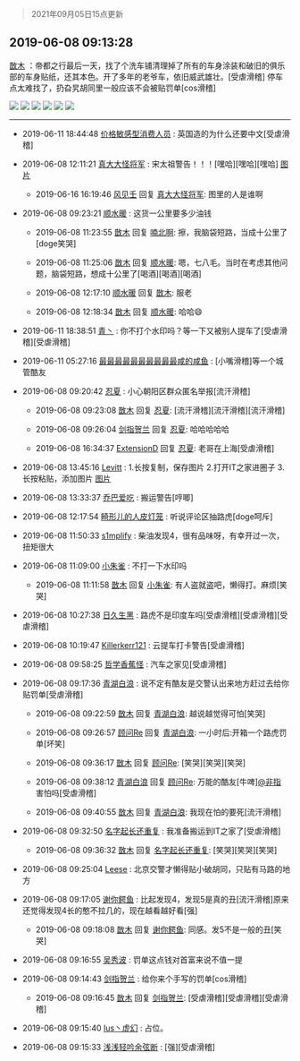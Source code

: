 > 2021年09月05日15点更新
<link rel="stylesheet" href="https://cdn.jsdelivr.net/gh/taotie6/sampleJSON@main/css/photo_show.css">


 ## 2019-06-08 09:13:28 

 [㪚木](https://www.coolapk.com/feed/12123222?shareKey=NjFlMWMxN2U2NzFhNjEzMTc0YWI~) ：帝都之行最后一天，找了个洗车铺清理掉了所有的车身涂装和破旧的俱乐部的车身贴纸，还其本色。开了多年的老爷车，依旧威武雄壮。[受虐滑稽]
停车点太难找了，扔旮旯胡同里一般应该不会被贴罚单[cos滑稽] 

<div class="album">
<img class="img-item" src="http://image.coolapk.com/feed/2019/0608/09/1081091_46f3a0f7_6402_7365@1080x1920.jpeg" />
<img class="img-item" src="http://image.coolapk.com/feed/2019/0608/09/1081091_45eb3591_6402_7367@2494x3325.jpeg" />
<img class="img-item" src="http://image.coolapk.com/feed/2019/0608/09/1081091_456d2b8c_6402_7369@2494x3325.jpeg" />
<img class="img-item" src="http://image.coolapk.com/feed/2019/0608/09/1081091_1530f781_6402_7371@2494x3325.jpeg" />
<img class="img-item" src="http://image.coolapk.com/feed/2019/0608/09/1081091_3544ab74_6402_7373@3324x2495.jpeg" />
<img class="img-item" src="http://image.coolapk.com/feed/2019/0608/09/1081091_d1d9a95f_6402_7375@2494x3325.jpeg" />
</div>

 ------- 

- 2019-06-11 18:44:48 [价格敏感型消费人员](uid=1145964) : 英国造的为什么还要中文[受虐滑稽] 

- 2019-06-08 12:11:21 [真大大怪将军](uid=1179270) : 宋太祖警告！！！[嘿哈][嘿哈][嘿哈] [图片](http://image.coolapk.com/feed/2019/0429/18/701752_17cedfc5_5096_5824@1000x1746.jpg)

    - 2019-06-16 16:19:46 [风见壬](uid=1512297) 回复 [真大大怪将军](uid=1179270): 图里的人是谁啊 

- 2019-06-08 09:23:21 [顺水暖](uid=2030768) : 这货一公里要多少油钱 

    - 2019-06-08 11:23:55 [㪚木](uid=1081091) 回复 [喃北啊](uid=1269396): 擦，我脑袋短路，当成十公里了[doge笑哭] 

    - 2019-06-08 11:25:06 [㪚木](uid=1081091) 回复 [顺水暖](uid=2030768): 嗯，七八毛。当时在考虑其他问题，脑袋短路，想成十公里了[喝酒][喝酒][喝酒] 

    - 2019-06-08 12:17:10 [顺水暖](uid=2030768) 回复 [㪚木](uid=1081091): 服老 

    - 2019-06-08 12:18:34 [㪚木](uid=1081091) 回复 [顺水暖](uid=2030768): 哈哈😄 

- 2019-06-11 18:38:51 [青丶](uid=1103150) : 你不打个水印吗？等一下又被别人提车了[受虐滑稽][受虐滑稽] 

- 2019-06-11 05:27:16 [最最最最最最最最最最咸的咸鱼](uid=1188069) : [小嘴滑稽]等一个城管酷友 

- 2019-06-08 09:20:42 [忍夏](uid=1630007) : 小心朝阳区群众匿名举报[流汗滑稽] 

    - 2019-06-08 09:23:08 [㪚木](uid=1081091) 回复 [忍夏](uid=1630007): [流汗滑稽][流汗滑稽][流汗滑稽] 

    - 2019-06-08 09:26:04 [剑指贺兰](uid=1109203) 回复 [忍夏](uid=1630007): 哈哈哈哈哈 

    - 2019-06-08 16:34:37 [ExtensionD](uid=1353715) 回复 [忍夏](uid=1630007): 老哥在上海[受虐滑稽] 

- 2019-06-08 13:45:16 [Levitt](uid=831557) : 1.长按复制，保存图片
2.打开IT之家进圈子
3.长按粘贴，添加图片 [图片](http://image.coolapk.com/feed/2019/0128/21/1436334_1548681633_5225@440x299.gif)

- 2019-06-08 13:33:37 [乔巴爱吃](uid=927862) : 搬运警告[哼唧] 

- 2019-06-08 12:17:54 [畸形儿的人皮灯笼](uid=1505408) : 听说评论区抽路虎[doge呵斥] 

- 2019-06-08 11:50:33 [s1mplify](uid=1732022) : 柴油发现4，很有品味呀，有幸开过一次，扭矩很大 

- 2019-06-08 11:09:00 [小朱雀](uid=2221687) : 不打一下水印吗 

    - 2019-06-08 11:11:58 [㪚木](uid=1081091) 回复 [小朱雀](uid=2221687): 有人盗就盗吧，懒得打。麻烦[笑哭] 

- 2019-06-08 10:27:38 [日久生黑](uid=1062678) : 路虎不是印度车吗[受虐滑稽][受虐滑稽][受虐滑稽] 

- 2019-06-08 10:19:47 [Killerkerr121](uid=1250349) : 云提车打卡警告[受虐滑稽] 

- 2019-06-08 09:58:25 [哲学香蕉怪](uid=2431164) : 汽车之家见[受虐滑稽] 

- 2019-06-08 09:17:36 [青湖白浪](uid=1494466) : 说不定有酷友是交警认出来地方赶过去给你贴罚单[受虐滑稽] 

    - 2019-06-08 09:22:59 [㪚木](uid=1081091) 回复 [青湖白浪](uid=1494466): 越说越觉得可怕[笑哭] 

    - 2019-06-08 09:26:57 [顾问Re](uid=886479) 回复 [青湖白浪](uid=1494466): 一小时后:开箱一个路虎罚单[坏笑] 

    - 2019-06-08 09:36:17 [㪚木](uid=1081091) 回复 [顾问Re](uid=886479): [笑哭][笑哭][笑哭] 

    - 2019-06-08 09:38:12 [青湖白浪](uid=1494466) 回复 [顾问Re](uid=886479): 万能的酷友[牛啤]<a class="feed-link-uname" href="/u/非指">@非指</a> 害怕吗[受虐滑稽] 

    - 2019-06-08 09:40:55 [㪚木](uid=1081091) 回复 [青湖白浪](uid=1494466): 我现在怕的要死[流汗滑稽] 

- 2019-06-08 09:32:50 [名字起长还重复](uid=485854) : 我准备搬运到IT之家了[受虐滑稽] 

    - 2019-06-08 09:36:32 [㪚木](uid=1081091) 回复 [名字起长还重复](uid=485854): [笑哭][笑哭][笑哭] 

- 2019-06-08 09:25:04 [Leese](uid=1183307) : 北京交警才懒得贴小破胡同，只贴有马路的地方 

- 2019-06-08 09:17:05 [谢你鳄鱼](uid=2063607) : 比起发现4，发现5是真的丑[流汗滑稽]原来还觉得发现4长的憨不拉几的，现在越看越好看[强] 

    - 2019-06-08 09:18:08 [㪚木](uid=1081091) 回复 [谢你鳄鱼](uid=2063607): 同感。发5不是一般的丑[笑哭] 

- 2019-06-08 09:16:55 [吴秀波](uid=1158063) : 罚单这点钱对首富来说不值一提 

- 2019-06-08 09:14:43 [剑指贺兰](uid=1109203) : 给你来个手写的罚单[cos滑稽] 

    - 2019-06-08 09:16:45 [㪚木](uid=1081091) 回复 [剑指贺兰](uid=1109203): [受虐滑稽][受虐滑稽][受虐滑稽] 

- 2019-06-08 09:15:40 [Ius丶虚幻](uid=1849202) : 占位。 

- 2019-06-08 09:15:33 [浅浅轻吟余弦断](uid=832924) : [强][受虐滑稽] 

